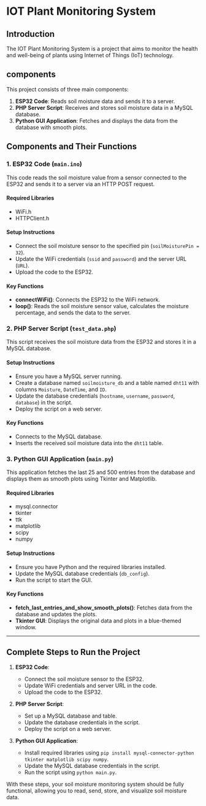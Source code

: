 # IOT Plant Monitoring System

## Introduction

The IOT Plant Monitoring System is a project that aims to monitor the health and well-being of plants using Internet of Things (IoT) technology.

## components

This project consists of three main components:

1. **ESP32 Code**: Reads soil moisture data and sends it to a server.
2. **PHP Server Script**: Receives and stores soil moisture data in a MySQL database.
3. **Python GUI Application**: Fetches and displays the data from the database with smooth plots.

## Components and Their Functions

### 1. ESP32 Code (`main.ino`)

This code reads the soil moisture value from a sensor connected to the ESP32 and sends it to a server via an HTTP POST request.

#### Required Libraries

- WiFi.h
- HTTPClient.h

#### Setup Instructions

- Connect the soil moisture sensor to the specified pin (`soilMoisturePin = 32`).
- Update the WiFi credentials (`ssid` and `password`) and the server URL (`URL`).
- Upload the code to the ESP32.

#### Key Functions

- **connectWiFi()**: Connects the ESP32 to the WiFi network.
- **loop()**: Reads the soil moisture sensor value, calculates the moisture percentage, and sends the data to the server.

### 2. PHP Server Script (`test_data.php`)

This script receives the soil moisture data from the ESP32 and stores it in a MySQL database.

#### Setup Instructions

- Ensure you have a MySQL server running.
- Create a database named `soilmoisture_db` and a table named `dht11` with columns `Moisture`, `DateTime`, and `ID`.
- Update the database credentials (`hostname`, `username`, `password`, `database`) in the script.
- Deploy the script on a web server.

#### Key Functions

- Connects to the MySQL database.
- Inserts the received soil moisture data into the `dht11` table.

### 3. Python GUI Application (`main.py`)

This application fetches the last 25 and 500 entries from the database and displays them as smooth plots using Tkinter and Matplotlib.

#### Required Libraries

- mysql.connector
- tkinter
- ttk
- matplotlib
- scipy
- numpy

#### Setup Instructions

- Ensure you have Python and the required libraries installed.
- Update the MySQL database credentials (`db_config`).
- Run the script to start the GUI.

#### Key Functions

- **fetch_last_entries_and_show_smooth_plots()**: Fetches data from the database and updates the plots.
- **Tkinter GUI**: Displays the original data and plots in a blue-themed window.

---

## Complete Steps to Run the Project

1. **ESP32 Code**:
   - Connect the soil moisture sensor to the ESP32.
   - Update WiFi credentials and server URL in the code.
   - Upload the code to the ESP32.

2. **PHP Server Script**:
   - Set up a MySQL database and table.
   - Update the database credentials in the script.
   - Deploy the script on a web server.

3. **Python GUI Application**:
   - Install required libraries using `pip install mysql-connector-python tkinter matplotlib scipy numpy`.
   - Update the MySQL database credentials in the script.
   - Run the script using `python main.py`.

With these steps, your soil moisture monitoring system should be fully functional, allowing you to read, send, store, and visualize soil moisture data.
